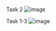 Task 2
![image](https://user-images.githubusercontent.com/33174692/47963984-35331580-e03c-11e8-8b19-788e38c36e89.png)

Task 1-3
![image](https://user-images.githubusercontent.com/33174692/47963999-73c8d000-e03c-11e8-895f-207d9035cb4d.png)

